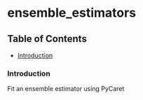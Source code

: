 # ensemble_estimators

## Table of Contents  

* [Introduction](#introduction)<a name="introduction"/>

### Introduction

Fit an ensemble estimator using PyCaret